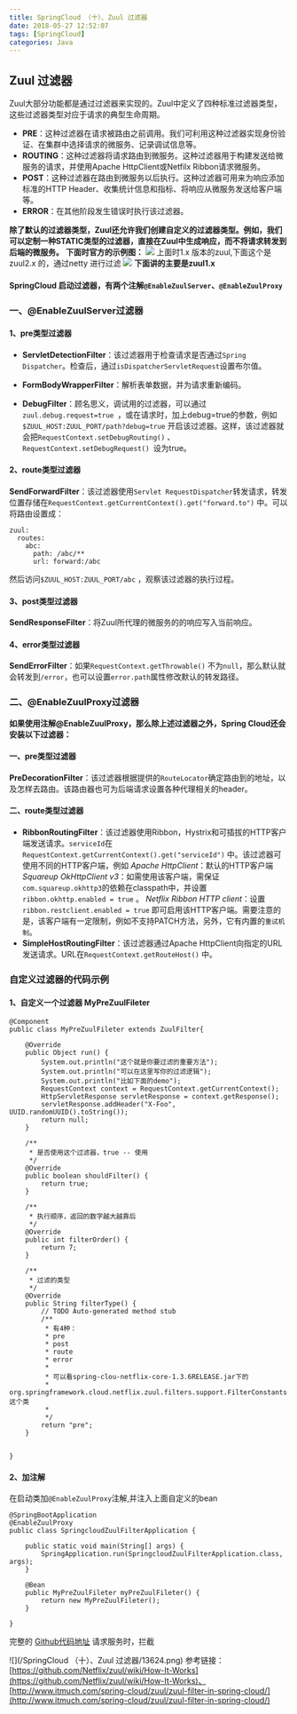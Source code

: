 ```yaml
---
title: SpringCloud （十）、Zuul 过滤器
date: 2018-05-27 12:52:07
tags: [SpringCloud]
categories: Java
---
```

## Zuul 过滤器

Zuul大部分功能都是通过过滤器来实现的。Zuul中定义了四种标准过滤器类型，这些过滤器类型对应于请求的典型生命周期。
+  **PRE**：这种过滤器在请求被路由之前调用。我们可利用这种过滤器实现身份验证、在集群中选择请求的微服务、记录调试信息等。
+  **ROUTING**：这种过滤器将请求路由到微服务。这种过滤器用于构建发送给微服务的请求，并使用Apache HttpClient或Netfilx Ribbon请求微服务。
+  **POST**：这种过滤器在路由到微服务以后执行。这种过滤器可用来为响应添加标准的HTTP Header、收集统计信息和指标、将响应从微服务发送给客户端等。
+  **ERROR**：在其他阶段发生错误时执行该过滤器。

**除了默认的过滤器类型，Zuul还允许我们创建自定义的过滤器类型。例如，我们可以定制一种STATIC类型的过滤器，直接在Zuul中生成响应，而不将请求转发到后端的微服务。**
**下面时官方的示例图：**
![](/upload/images/09712.png)
上面时1.x 版本的zuul,下面这个是zuul2.x 的，通过netty 进行过滤
![](/upload/images/60983.png)
**下面讲的主要是zuul1.x**
#### SpringCloud 启动过滤器，有两个注解`@EnableZuulServer`、`@EnableZuulProxy`
### 一、@EnableZuulServer过滤器
#### 1、pre类型过滤器
+  **ServletDetectionFilter**：该过滤器用于检查请求是否通过`Spring Dispatcher`。检查后，通过`isDispatcherServletRequest`设置布尔值。

+  **FormBodyWrapperFilter**：解析表单数据，并为请求重新编码。

+  **DebugFilter**：顾名思义，调试用的过滤器，可以通过`zuul.debug.request=true `，或在请求时，加上debug=true的参数，例如`$ZUUL_HOST:ZUUL_PORT/path?debug=true` 开启该过滤器。这样，该过滤器就会把`RequestContext.setDebugRouting()` 、`RequestContext.setDebugRequest() `设为true。

#### 2、route类型过滤器

**SendForwardFilter**：该过滤器使用`Servlet RequestDispatcher`转发请求，转发位置存储在`RequestContext.getCurrentContext().get("forward.to")` 中。可以将路由设置成：
```
zuul:
  routes:
    abc: 
      path: /abc/**
      url: forward:/abc
```
然后访问`$ZUUL_HOST:ZUUL_PORT/abc` ，观察该过滤器的执行过程。

#### 3、post类型过滤器
**SendResponseFilter**：将Zuul所代理的微服务的的响应写入当前响应。

#### 4、error类型过滤器
**SendErrorFilter**：如果`RequestContext.getThrowable()` 不为`null`，那么默认就会转发到`/error`，也可以设置`error.path`属性修改默认的转发路径。

### 二、@EnableZuulProxy过滤器

**如果使用注解@EnableZuulProxy，那么除上述过滤器之外，Spring Cloud还会安装以下过滤器：**

#### 一、pre类型过滤器

**PreDecorationFilter**：该过滤器根据提供的`RouteLocator`确定路由到的地址，以及怎样去路由。该路由器也可为后端请求设置各种代理相关的header。

#### 二、route类型过滤器

+  **RibbonRoutingFilter**：该过滤器使用Ribbon，Hystrix和可插拔的HTTP客户端发送请求。`serviceId`在`RequestContext.getCurrentContext().get("serviceId")` 中。该过滤器可使用不同的HTTP客户端，例如
*Apache HttpClient*：默认的HTTP客户端
*Squareup OkHttpClient v3*：如需使用该客户端，需保证`com.squareup.okhttp3`的依赖在classpath中，并设置`ribbon.okhttp.enabled = true` 。
*Netflix Ribbon HTTP client*：设置`ribbon.restclient.enabled = true` 即可启用该HTTP客户端。需要注意的是，该客户端有一定限制，例如不支持PATCH方法，另外，它有内置的`重试机制`。
+  **SimpleHostRoutingFilter**：该过滤器通过Apache HttpClient向指定的URL发送请求。URL在`RequestContext.getRouteHost()` 中。

### 自定义过滤器的代码示例
#### 1、自定义一个过滤器 MyPreZuulFileter
```
@Component
public class MyPreZuulFileter extends ZuulFilter{

	@Override
	public Object run() {
		System.out.println("这个就是你要过滤的重要方法");
		System.out.println("可以在这里写你的过滤逻辑");
		System.out.println("比如下面的demo");
		RequestContext context = RequestContext.getCurrentContext();
    	HttpServletResponse servletResponse = context.getResponse();
		servletResponse.addHeader("X-Foo", UUID.randomUUID().toString());
		return null;
	}

	/**
	 * 是否使用这个过滤器，true -- 使用
	 */
	@Override
	public boolean shouldFilter() {
		return true;
	}

	/**
	 * 执行顺序，返回的数字越大越靠后
	 */
	@Override
	public int filterOrder() {
		return 7;
	}

	/**
	 * 过滤的类型
	 */
	@Override
	public String filterType() {
		// TODO Auto-generated method stub
		/**
		 * 有4种：
		 * pre
		 * post
		 * route
		 * error
		 * 
		 * 可以看spring-clou-netflix-core-1.3.6RELEASE.jar下的
		 * org.springframework.cloud.netflix.zuul.filters.support.FilterConstants 这个类
		 * 
		 */
		return "pre";
	}
	

}
```
#### 2、加注解
在启动类加`@EnableZuulProxy`注解,并注入上面自定义的bean
```
@SpringBootApplication
@EnableZuulProxy
public class SpringcloudZuulFilterApplication {

	public static void main(String[] args) {
		SpringApplication.run(SpringcloudZuulFilterApplication.class, args);
	}
	
	@Bean
	public MyPreZuulFileter myPreZuulFileter() {
		return new MyPreZuulFileter();
	}
	
}
```
完整的 [Github代码地址](https://github.com/rstyro/SpringCloud/tree/master/SpringCloud-zuul-filter)
请求服务时，拦截

![](/SpringCloud （十）、Zuul 过滤器/13624.png)
参考链接：
[https://github.com/Netflix/zuul/wiki/How-It-Works](https://github.com/Netflix/zuul/wiki/How-It-Works)、
[http://www.itmuch.com/spring-cloud/zuul/zuul-filter-in-spring-cloud/](http://www.itmuch.com/spring-cloud/zuul/zuul-filter-in-spring-cloud/)